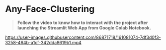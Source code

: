 # Any-Face-Clustering

> **Follow the video to know how to interact with the project after launching the Streamlit Web App from Google Colab Notebook.**

https://user-images.githubusercontent.com/86871718/161081074-7df3d0f3-3258-464b-a1cf-342dda8619b1.mp4
